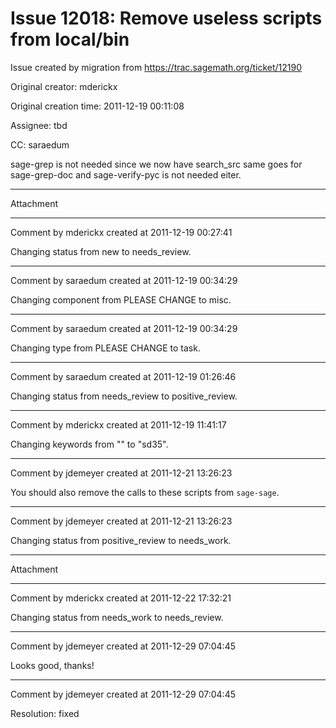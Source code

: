 # Issue 12018: Remove useless scripts from local/bin

Issue created by migration from https://trac.sagemath.org/ticket/12190

Original creator: mderickx

Original creation time: 2011-12-19 00:11:08

Assignee: tbd

CC:  saraedum

sage-grep is not needed since we now have search_src same goes for sage-grep-doc
and sage-verify-pyc is not needed eiter.


---

Attachment


---

Comment by mderickx created at 2011-12-19 00:27:41

Changing status from new to needs_review.


---

Comment by saraedum created at 2011-12-19 00:34:29

Changing component from PLEASE CHANGE to misc.


---

Comment by saraedum created at 2011-12-19 00:34:29

Changing type from PLEASE CHANGE to task.


---

Comment by saraedum created at 2011-12-19 01:26:46

Changing status from needs_review to positive_review.


---

Comment by mderickx created at 2011-12-19 11:41:17

Changing keywords from "" to "sd35".


---

Comment by jdemeyer created at 2011-12-21 13:26:23

You should also remove the calls to these scripts from `sage-sage`.


---

Comment by jdemeyer created at 2011-12-21 13:26:23

Changing status from positive_review to needs_work.


---

Attachment


---

Comment by mderickx created at 2011-12-22 17:32:21

Changing status from needs_work to needs_review.


---

Comment by jdemeyer created at 2011-12-29 07:04:45

Looks good, thanks!


---

Comment by jdemeyer created at 2011-12-29 07:04:45

Resolution: fixed
